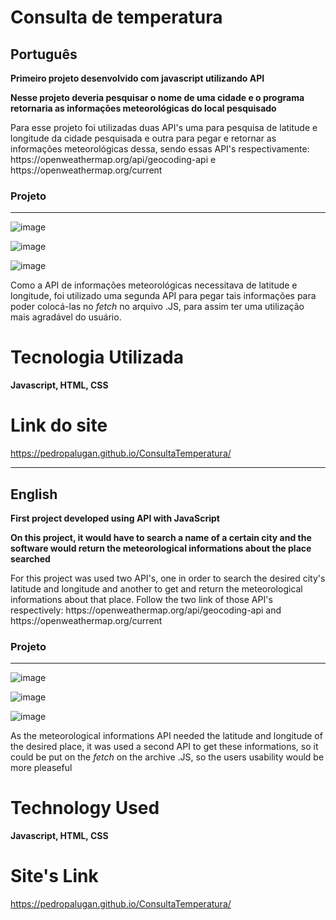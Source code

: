 # Consulta de temperatura

<h2>Português</h2>

<b>Primeiro projeto desenvolvido com javascript utilizando API</b>

<b>Nesse projeto deveria pesquisar o nome de uma cidade e o programa retornaria as informações meteorológicas do local pesquisado</b>

<p>Para esse projeto foi utilizadas duas API's uma para pesquisa de latitude e longitude da cidade pesquisada e outra para pegar e retornar as informações meteorológicas dessa, sendo essas API's respectivamente: https://openweathermap.org/api/geocoding-api e https://openweathermap.org/current</p>


<h3>Projeto</h3>
<hr>

![image](https://user-images.githubusercontent.com/88800549/156641147-e027067a-c759-4c16-b54a-7e729f325c9a.png)

![image](https://user-images.githubusercontent.com/88800549/156642839-a8ec9b8e-4e6d-4ae4-98f1-4667a67d7fd7.png)

![image](https://user-images.githubusercontent.com/88800549/156642894-1ce9d91c-263c-48ed-9e3e-e11583bddcd6.png)


Como a API de informações meteorológicas necessitava de latitude e longitude, foi utilizado uma segunda API para pegar tais informações para poder colocá-las no _fetch_ no arquivo .JS, para assim ter uma utilização mais agradável do usuário.


# Tecnologia Utilizada

<b>Javascript, HTML, CSS</b>


# Link do site

https://pedropalugan.github.io/ConsultaTemperatura/

<hr>

<h2>English</h2>

<b>First project developed using API with JavaScript</b>

<b>On this project, it would have to search a name of a certain city and the software would return the meteorological informations about the place searched</b>

<p>For this project was used two API's, one in order to search the desired city's latitude and longitude and another to get and return the meteorological informations about that place. Follow the two link of those API's respectively:  https://openweathermap.org/api/geocoding-api and https://openweathermap.org/current</p>

<h3>Projeto</h3>
<hr>

![image](https://user-images.githubusercontent.com/88800549/156641147-e027067a-c759-4c16-b54a-7e729f325c9a.png)

![image](https://user-images.githubusercontent.com/88800549/156642839-a8ec9b8e-4e6d-4ae4-98f1-4667a67d7fd7.png)

![image](https://user-images.githubusercontent.com/88800549/156642894-1ce9d91c-263c-48ed-9e3e-e11583bddcd6.png)


As the meteorological informations API needed the latitude and longitude of the desired place, it was used a second API to get these informations, so it could be put on the _fetch_ on the archive .JS, so the users usability would be more pleaseful

# Technology Used

<b>Javascript, HTML, CSS</b>

# Site's Link

https://pedropalugan.github.io/ConsultaTemperatura/
